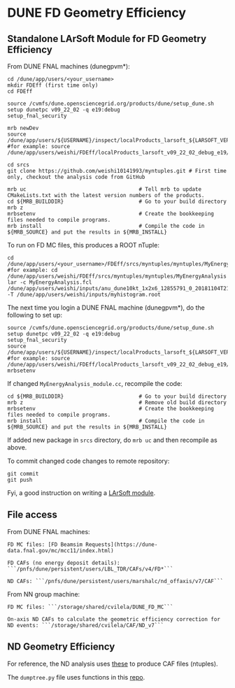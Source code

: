 # DUNE FD Geometry Efficiency

## Standalone LArSoft Module for FD Geometry Efficiency

From DUNE FNAL machines (dunegpvm*):

```
cd /dune/app/users/<your_username>
mkdir FDEff (first time only)
cd FDEff

source /cvmfs/dune.opensciencegrid.org/products/dune/setup_dune.sh
setup dunetpc v09_22_02 -q e19:debug
setup_fnal_security

mrb newDev
source /dune/app/users/${USERNAME}/inspect/localProducts_larsoft_${LARSOFT_VERSION}_debug_${COMPILER}/setup
#for example: source /dune/app/users/weishi/FDEff/localProducts_larsoft_v09_22_02_debug_e19/setup

cd srcs
git clone https://github.com/weishi10141993/myntuples.git # First time only, checkout the analysis code from GitHub

mrb uc                                    # Tell mrb to update CMakeLists.txt with the latest version numbers of the products.
cd ${MRB_BUILDDIR}                        # Go to your build directory
mrb z
mrbsetenv                                 # Create the bookkeeping files needed to compile programs.
mrb install                               # Compile the code in ${MRB_SOURCE} and put the results in ${MRB_INSTALL}
```

To run on FD MC files, this produces a ROOT nTuple:

```
cd /dune/app/users/<your_username>/FDEff/srcs/myntuples/myntuples/MyEnergyAnalysis
#for example: cd /dune/app/users/weishi/FDEff/srcs/myntuples/myntuples/MyEnergyAnalysis
lar -c MyEnergyAnalysis.fcl /dune/app/users/weishi/inputs/anu_dune10kt_1x2x6_12855791_0_20181104T211348_gen_g4_detsim_reco.root -T /dune/app/users/weishi/inputs/myhistogram.root
```

The next time you login a DUNE FNAL machine (dunegpvm*), do the following to set up:

```
source /cvmfs/dune.opensciencegrid.org/products/dune/setup_dune.sh
setup dunetpc v09_22_02 -q e19:debug
setup_fnal_security
source /dune/app/users/${USERNAME}/inspect/localProducts_larsoft_${LARSOFT_VERSION}_debug_${COMPILER}/setup
#for example: source /dune/app/users/weishi/FDEff/localProducts_larsoft_v09_22_02_debug_e19/setup
mrbsetenv
```

If changed ```MyEnergyAnalysis_module.cc```, recompile the code:

```
cd ${MRB_BUILDDIR}                        # Go to your build directory
mrb z                                     # Remove old build directory
mrbsetenv                                 # Create the bookkeeping files needed to compile programs.
mrb install                               # Compile the code in ${MRB_SOURCE} and put the results in ${MRB_INSTALL}
```

If added new package in ```srcs``` directory, do ```mrb uc``` and then recompile as above.

To commit changed code changes to remote repository:

```
git commit
git push
```

Fyi, a good instruction on writing a [LArSoft module](https://cdcvs.fnal.gov/redmine/projects/larsoft/wiki/_AnalysisExample_).

## File access
From DUNE FNAL machines:

    FD MC files: [FD Beamsim Requests](https://dune-data.fnal.gov/mc/mcc11/index.html)

    FD CAFs (no energy deposit details): ```/pnfs/dune/persistent/users/LBL_TDR/CAFs/v4/FD*```

    ND CAFs: ```/pnfs/dune/persistent/users/marshalc/nd_offaxis/v7/CAF```

From NN group machine:

    FD MC files: ```/storage/shared/cvilela/DUNE_FD_MC```

    On-axis ND CAFs to calculate the geometric efficiency correction for ND events: ```/storage/shared/cvilela/CAF/ND_v7```

## ND Geometry Efficiency

For reference, the ND analysis uses [these](https://github.com/DUNE/ND_CAFMaker) to produce CAF files (ntuples).

The ```dumptree.py``` file uses functions in this [repo](https://github.com/cvilelahep/DUNE_ND_GeoEff).
